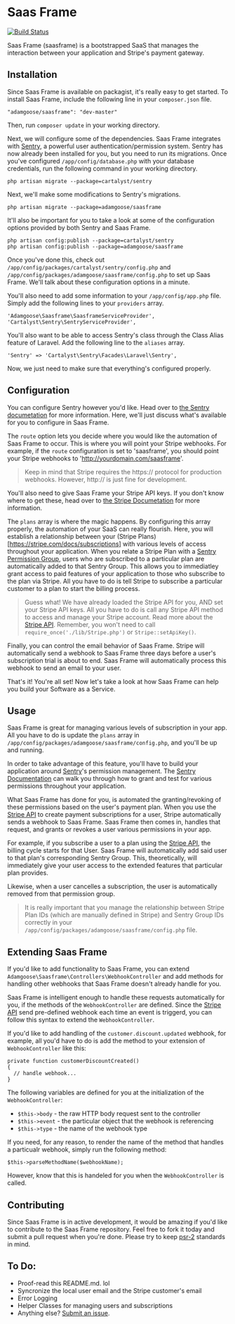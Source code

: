 # Saas Frame

[![Build Status](https://travis-ci.org/adamgoose/saasframe.png?branch=master)](https://travis-ci.org/orchdork10159/saasframe)

Saas Frame (saasframe) is a bootstrapped SaaS that manages the interaction between your application and Stripe's payment gateway.

## Installation

Since Saas Frame is available on packagist, it's really easy to get started. To install Saas Frame, include the following line in your `composer.json` file.

    "adamgoose/saasframe": "dev-master"

Then, run `composer update` in your working directory.

Next, we will configure some of the dependencies. Saas Frame integrates with [Sentry](http://docs.cartalyst.com/sentry-2), a powerful user authentication/permission system. Sentry has now already been installed for you, but you need to run its migrations. Once you've configured `/app/config/database.php` with your database credentials, run the following command in your working directory.

    php artisan migrate --package=cartalyst/sentry

Next, we'll make some modifications to Sentry's migrations.

    php artisan migrate --package=adamgoose/saasframe

It'll also be important for you to take a look at some of the configuration options provided by both Sentry and Saas Frame.

    php artisan config:publish --package=cartalyst/sentry
    php artisan config:publish --package=adamgoose/saasframe

Once you've done this, check out `/app/config/packages/cartalyst/sentry/config.php` and `/app/config/packages/adamgoose/saasframe/config.php` to set up Saas Frame. We'll talk about these configuration options in a minute.

You'll also need to add some information to your `/app/config/app.php` file. Simply add the following lines to your `providers` array.

    'Adamgoose\Saasframe\SaasframeServiceProvider',
    'Cartalyst\Sentry\SentryServiceProvider',

You'll also want to be able to access Sentry's class through the Class Alias feature of Laravel. Add the following line to the `aliases` array.

    'Sentry' => 'Cartalyst\Sentry\Facades\Laravel\Sentry',

Now, we just need to make sure that everything's configured properly.

## Configuration

You can configure Sentry however you'd like. Head over to [the Sentry documetation](http://docs.cartalyst.com/sentry-2) for more information. Here, we'll just discuss what's available for you to configure in Saas Frame.

The `route` option lets you decide where you would like the automation of Saas Frame to occur. This is where you will point your Stripe webhooks. For example, if the `route` configuration is set to 'saasframe', you should point your Stripe webhooks to 'http://yourdomain.com/saasframe'.

> Keep in mind that Stripe requires the https:// protocol for production webhooks. However, http:// is just fine for development.

You'll also need to give Saas Frame your Stripe API keys. If you don't know where to get these, head over to [the Stripe Documetation](https://stripe.com/docs/tutorials/dashboard#api-keys) for more information.

The `plans` array is where the magic happens. By configuring this array properly, the automation of your SaaS can really flourish. Here, you will establish a relationship between your (Stripe Plans)[https://stripe.com/docs/subscriptions] with various levels of access throughout your application. When you relate a Stripe Plan with a [Sentry Permission Group](http://docs.cartalyst.com/sentry-2/groups), users who are subscribed to a particular plan are automatically added to that Sentry Group. This allows you to immediatley grant access to paid features of your application to those who subscribe to the plan via Stripe. All you have to do is tell Stripe to subscribe a particular customer to a plan to start the billing process.

> Guess what! We have already loaded the Stripe API for you, AND set your Stripe API keys. All you have to do is call any Stripe API method to access and manage your Stripe account. Read more about the [Stripe API](https://stripe.com/docs/api). Remember, you won't need to call `require_once('./lib/Stripe.php')` or `Stripe::setApiKey()`.

Finally, you can control the email behavior of Saas Frame. Stripe will automatically send a webhook to Saas Frame three days before a user's subscription trial is about to end. Saas Frame will automatically process this webhook to send an email to your user.

That's it! You're all set! Now let's take a look at how Saas Frame can help you build your Software as a Service.

## Usage

Saas Frame is great for managing various levels of subscription in your app. All you have to do is update the `plans` array in `/app/config/packages/adamgoose/saasframe/config.php`, and you'll be up and running.

In order to take advantage of this feature, you'll have to build your application around [Sentry](http://docs.cartalyst.com/sentry-2)'s permission management. The [Sentry Documentation](http://docs.cartalyst.com/sentry-2) can walk you through how to grant and test for various permissions throughout your application.

What Saas Frame has done for you, is automated the granting/revoking of these permissions based on the user's payment plan. When you use the [Stripe API](https://stripe.com/docs/api) to create payment subscriptions for a user, Stripe automatically sends a webhook to Saas Frame. Saas Frame then comes in, handles that request, and grants or revokes a user various permissions in your app. 

For example, if you subscribe a user to a plan using the [Stripe API](https://stripe.com/docs/api), the billing cycle starts for that User. Saas Frame will automatically add said user to that plan's corresponding Sentry Group. This, theoretically, will immediately give your user access to the extended features that particular plan provides.

Likewise, when a user cancelles a subscription, the user is automatically removed from that permission group.

> It is really important that you manage the relationship between Stripe Plan IDs (which are manually defined in Stripe) and Sentry Group IDs correctly in your `/app/config/packages/adamgoose/saasframe/config.php` file.

## Extending Saas Frame

If you'd like to add functionality to Saas Frame, you can extend `Adamgoose\Saasframe\Controllers\WebhookController` and add methods for handling other webhooks that Saas Frame doesn't already handle for you.

Saas Frame is intelligent enough to handle these requests automatically for you, if the methods of the `WebhookController` are defined. Since the [Stripe API](https://stripe.com/docs/api) send pre-defined webhook each time an event is triggerd, you can follow this syntax to extend the `WebhookController`.

If you'd like to add handling of the `customer.discount.updated` webhook, for example, all you'd have to do is add the method to your extension of `WebhookController` like this:

    private function customerDiscountCreated()
    {
      // handle webhook...
    }

The following variables are defined for you at the initialization of the `WebhookController`:

* `$this->body` - the raw HTTP body request sent to the controller
* `$this->event` - the particular object that the webhook is referencing
* `$this->type` - the name of the webhook type

If you need, for any reason, to render the name of the method that handles a particualr webhook, simply run the following method:

    $this->parseMethodName($webhookName);

However, know that this is handeled for you when the `WebhookController` is called.

## Contributing

Since Saas Frame is in active development, it would be amazing if you'd like to contribute to the Saas Frame repository. Feel free to fork it today and submit a pull request when you're done. Please try to keep [psr-2](https://github.com/php-fig/fig-standards/blob/master/accepted/PSR-2-coding-style-guide.md) standards in mind.

## To Do:

* Proof-read this README.md. lol
* Syncronize the local user email and the Stripe customer's email
* Error Logging
* Helper Classes for managing users and subscriptions
* Anything else? [Submit an issue](https://github.com/orchdork10159/saasframe/issues/new).
